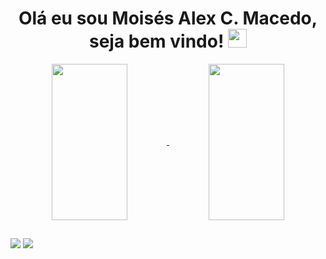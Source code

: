 <h1 align="center">  
  Olá eu sou Moisés Alex C. Macedo, seja bem vindo!
  <img src="https://media3.giphy.com/media/MeJgB3yMMwIaHmKD4z/giphy.gif?cid=ecf05e476wmd6hnux9golvdevjhpowp60fi3ueqfas552fra&rid=giphy.gif&ct=g" width="30px">
</h1>

<div align="center">
  <a href="https://github.com/moises-macedo">
  <img align="center" height="250px"  width="49%" src="https://github-readme-stats.vercel.app/api?username=moises-macedo&show_icons=false&theme=merko&include_all_commits=true&count_private=true"/>
  <img align="center" height="250px" width="49%" src="https://github-readme-stats.vercel.app/api/top-langs/?username=moises-macedo&layout=compact"/>
    
</div>

  
  ##
 
<div> 
   <a href = "mailto:moses.mabyda@gmail.com"><img src="https://img.shields.io/badge/-Gmail-%23333?style=for-the-badge&logo=gmail&logoColor=white" target="_blank"></a>
  <a href="https://www.linkedin.com/in/mois%C3%A9s-alex-macedo-71413a9a/" target="_blank"><img src="https://img.shields.io/badge/-LinkedIn-%230077B5?style=for-the-badge&logo=linkedin&logoColor=white" target="_blank"></a> 
 
  
</div>
  


